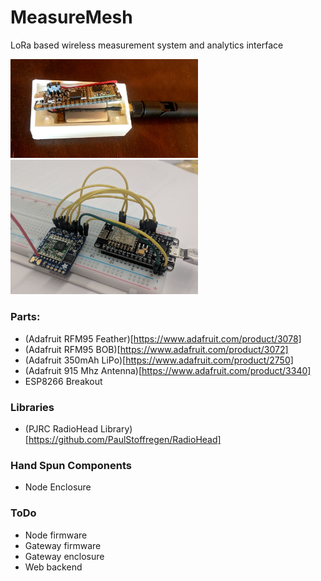 # MeasureMesh
LoRa based wireless measurement system and analytics interface

<img width="300" src="midterm/images/nodePrototype.jpg"/> <img width="300" src="midterm/images/gatewayPrototype.jpg"/>

### Parts:
- (Adafruit RFM95 Feather)[https://www.adafruit.com/product/3078]
- (Adafruit RFM95 BOB)[https://www.adafruit.com/product/3072]
- (Adafruit 350mAh LiPo)[https://www.adafruit.com/product/2750]
- (Adafruit 915 Mhz Antenna)[https://www.adafruit.com/product/3340]
- ESP8266 Breakout

### Libraries
- (PJRC RadioHead Library)[https://github.com/PaulStoffregen/RadioHead]

### Hand Spun Components
- Node Enclosure

### ToDo
- Node firmware
- Gateway firmware
- Gateway enclosure
- Web backend
